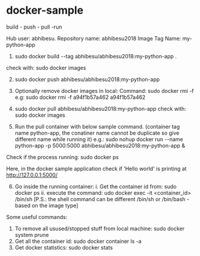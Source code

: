 # docker-sample
build - push - pull -run

Hub user: abhibesu.
Repository name: abhibesu2018
Image Tag Name: my-python-app

1. sudo docker build --tag abhibesu/abhibesu2018:my-python-app .

check with: sudo docker images

2. sudo docker push abhibesu/abhibesu2018:my-python-app

3. Optionally remove docker images in local:
  Command: sudo docker rmi -f <ImageID> <ImageID>
  e.g: sudo docker rmi -f a94f1b57a462 a94f1b57a462 

4. sudo docker pull abhibesu/abhibesu2018:my-python-app
check with: sudo docker images

5. Run the pull container with below sample command. (container tag name python-app, the conatiner name cannot be duplicate so give different name while running it) 
   e.g.: sudo nohup docker run --name python-app -p 5000:5000 abhibesu/abhibesu2018:my-python-app &

Check if the process running: sudo docker ps

Here, in the docker sample application check if 'Hello world' is printing at http://127.0.0.1:5000/


6. Go inside the running container:
   i. Get the container id from:  sudo docker ps
   ii.  execute the command: udo docker exec -it <container_id> /bin/sh
   [P.S.: the shell command can be different /bin/sh or /bin/bash - based on the image type]


Some useful commands:
1. To remove all usused/stopped stuff from local machine: sudo docker system prune
2. Get all the container id: sudo docker container ls -a
3. Get docker statistics: sudo docker stats
